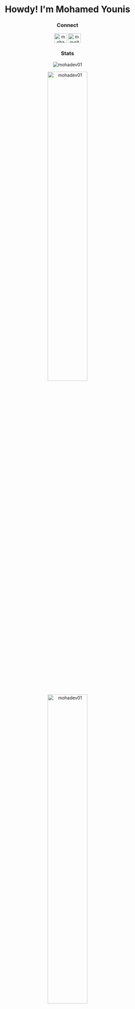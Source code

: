 <h1 align="center">Howdy! I'm Mohamed Younis</h1>

<h3 align="center">Connect</h3>
<p align="center">
<a href="https://linkedin.com/in/mohamedabdulrahmanyounis" target="blank"><img align="center" src="https://raw.githubusercontent.com/rahuldkjain/github-profile-readme-generator/master/src/images/icons/Social/linked-in-alt.svg" alt="mohamedabdulrahmanyounis" height="30" width="40" /></a>
<a href="https://instagram.com/moyrith" target="blank"><img align="center" src="https://raw.githubusercontent.com/rahuldkjain/github-profile-readme-generator/master/src/images/icons/Social/instagram.svg" alt="moyrith" height="30" width="40" /></a>
</p>

<h3 align="center">Stats</h3>
<p align="center"> <img src="https://komarev.com/ghpvc/?username=mohadev01&label=Profile%20views&color=0e75b6&style=flat" alt="mohadev01" /></p>
<p align="center"><img width="50%" align="center" src="https://github-readme-stats.vercel.app/api?username=mohadev01&show_icons=true&locale=en" alt="mohadev01" /></p>
<p align="center"><img width="50%" align="center" src="https://github-readme-streak-stats.herokuapp.com/?user=mohadev01&" alt="mohadev01" /></p>
